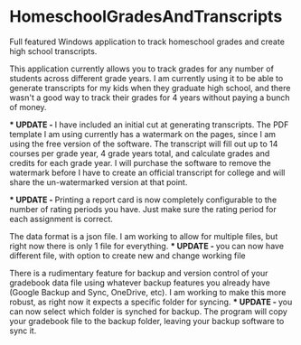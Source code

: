 # HomeschoolGradesAndTranscripts

Full featured Windows application to track homeschool grades and create high school transcripts.

This application currently allows you to track grades for any number of students across different grade years. I am currently using it to be able to generate transcripts for my kids when they graduate high school, and there wasn't a good way to track their grades for 4 years without paying a bunch of money. 

<b>* UPDATE - </b>I have included an initial cut at generating transcripts. The PDF template I am using currently has a watermark on the pages, since I am using the free version of the software. The transcript will fill out up to 14 courses per grade year, 4 grade years total, and calculate grades and credits for each grade year. I will purchase the software to remove the watermark before I have to create an official transcript for college and will share the un-watermarked version at that point.

<b>* UPDATE - </b>Printing a report card is now completely configurable to the number of rating periods you have. Just make sure the rating period for each assignment is correct.

The data format is a json file. I am working to allow for multiple files, but right now there is only 1 file for everything.
<b>* UPDATE - </b>you can now have different file, with option to create new and change working file

There is a rudimentary feature for backup and version control of your gradebook data file using whatever backup features you already have (Google Backup and Sync, OneDrive, etc). I am working to make this more robust, as right now it expects a specific folder for syncing.
<b>* UPDATE - </b>you can now select which folder is synched for backup. The program will copy your gradebook file to the backup folder, leaving your backup software to sync it.
